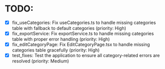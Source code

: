 # TODO:

- [x] fix_useCategories: Fix useCategories.ts to handle missing categories table with fallback to default categories (priority: High)
- [x] fix_exportService: Fix exportService.ts to handle missing categories table with proper error handling (priority: High)
- [x] fix_editCategoryPage: Fix EditCategoryPage.tsx to handle missing categories table gracefully (priority: High)
- [x] test_fixes: Test the application to ensure all category-related errors are resolved (priority: Medium)
